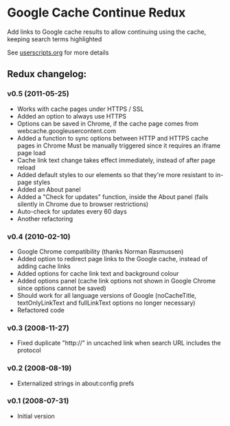 # Google Cache Continue Redux #

Add links to Google cache results to allow continuing using the cache, keeping search terms highlighted 

See [userscripts.org](http://userscripts.org/scripts/show/30878) for more details

## Redux changelog: ##

### v0.5 (2011-05-25) ###

- Works with cache pages under HTTPS / SSL
- Added an option to always use HTTPS
- Options can be saved in Chrome, if the cache page comes from webcache.googleusercontent.com
- Added a function to sync options between HTTP and HTTPS cache pages in Chrome
  Must be manually triggered since it requires an iframe page load
- Cache link text change takes effect immediately, instead of after page reload
- Added default styles to our elements so that they're more resistant to in-page styles
- Added an About panel
- Added a "Check for updates" function, inside the About panel (fails silently in Chrome due to browser restrictions)
- Auto-check for updates every 60 days
- Another refactoring

### v0.4 (2010-02-10) ###

- Google Chrome compatibility (thanks Norman Rasmussen)
- Added option to redirect page links to the Google cache, instead of adding cache links
- Added options for cache link text and background colour
- Added options panel (cache link options not shown in Google Chrome since options cannot be saved)
- Should work for all language versions of Google (noCacheTitle, textOnlyLinkText and fullLinkText options no longer necessary)
- Refactored code

### v0.3 (2008-11-27) ###

- Fixed duplicate "http://" in uncached link when search URL includes the protocol

### v0.2 (2008-08-19) ###

- Externalized strings in about:config prefs

### v0.1 (2008-07-31) ###

- Initial version

